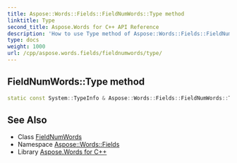 ```yaml
---
title: Aspose::Words::Fields::FieldNumWords::Type method
linktitle: Type
second_title: Aspose.Words for C++ API Reference
description: 'How to use Type method of Aspose::Words::Fields::FieldNumWords class in C++.'
type: docs
weight: 1000
url: /cpp/aspose.words.fields/fieldnumwords/type/
---
```

## FieldNumWords::Type method




```cpp
static const System::TypeInfo & Aspose::Words::Fields::FieldNumWords::Type()
```

## See Also

* Class [FieldNumWords](../)
* Namespace [Aspose::Words::Fields](../../)
* Library [Aspose.Words for C++](../../../)
